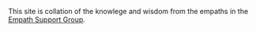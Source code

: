 <!-- TITLE: Empath Wiki -->
<!-- SUBTITLE: Resources for empaths all over the world -->

This site is collation of the knowlege and wisdom from the empaths in the [Empath Support Group](https://goforself.me/a-free-online-empath-support-group/).